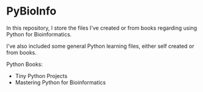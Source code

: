 # PyBioInfo
In this repository, I store the files I've created or from books regarding using Python for Bioinformatics.  

I've also included some general Python learning files, either self created or from books.  

Python Books:
- Tiny Python Projects
- Mastering Python for Bioinformatics

